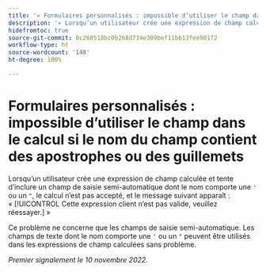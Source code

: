 ```yaml
---
title: '« Formulaires personnalisés : impossible d’utiliser le champ dans le calcul si le nom du champ contient des guillemets ou une apostrophe »'
description: '« Lorsqu’un utilisateur crée une expression de champ calculée et tente d’inclure un champ de saisie semi-automatique dont le nom comporte une apostrophe ou un guillemet, le calcul n’est pas accepté, et le message suivant apparaît : « Cette expression client n’est pas valide, veuillez réessayer. »'
hidefromtoc: true
source-git-commit: 0c260518bc0b268d734e309bef11b613fee90172
workflow-type: ht
source-wordcount: '148'
ht-degree: 100%

---
```



# Formulaires personnalisés : impossible d’utiliser le champ dans le calcul si le nom du champ contient des apostrophes ou des guillemets

Lorsqu’un utilisateur crée une expression de champ calculée et tente d’inclure un champ de saisie semi-automatique dont le nom comporte une `'` ou un `"`, le calcul n’est pas accepté, et le message suivant apparaît : « [!UICONTROL Cette expression client n’est pas valide, veuillez réessayer.] »

Ce problème ne concerne que les champs de saisie semi-automatique. Les champs de texte dont le nom comporte une `'` ou un `"` peuvent être utilisés dans les expressions de champ calculées sans problème.

_Premier signalement le 10 novembre 2022._

